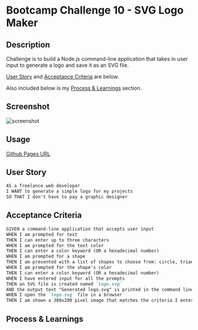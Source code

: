 # Bootcamp Challenge 10 - SVG Logo Maker

## Description

Challenge is to build a Node.js command-line application that takes in user input to generate a logo and save it as an SVG file.

[User Story](#user-story) and [Acceptance Criteria](#acceptance-criteria) are below.

Also included below is my [Process & Learnings](#process--learnings) section.

## Screenshot

![screenshot](path_to_screenshot "link to screenshot")

## Usage

[Github Pages URL](github_pages_url "link to deployed site")

## User Story
```md
AS a freelance web developer
I WANT to generate a simple logo for my projects
SO THAT I don't have to pay a graphic designer
```

## Acceptance Criteria
```md
GIVEN a command-line application that accepts user input
WHEN I am prompted for text
THEN I can enter up to three characters
WHEN I am prompted for the text color
THEN I can enter a color keyword (OR a hexadecimal number)
WHEN I am prompted for a shape
THEN I am presented with a list of shapes to choose from: circle, triangle, and square
WHEN I am prompted for the shape's color
THEN I can enter a color keyword (OR a hexadecimal number)
WHEN I have entered input for all the prompts
THEN an SVG file is created named `logo.svg`
AND the output text "Generated logo.svg" is printed in the command line
WHEN I open the `logo.svg` file in a browser
THEN I am shown a 300x200 pixel image that matches the criteria I entered
```

## Process & Learnings
